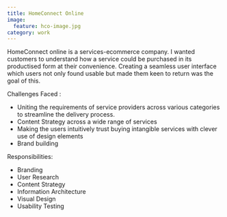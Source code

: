 ```yaml
---
title: HomeConnect Online 
image:
  feature: hco-image.jpg
category: work
---
```


HomeConnect online is a services-ecommerce company. I wanted customers to understand how a service could be purchased in its productised form at their convenience. Creating a seamless user interface which users not only found usable but made them keen to return was the goal of this.

Challenges Faced :
- Uniting the requirements of service providers across various categories to streamline the delivery process.
- Content Strategy across a wide range of services
- Making the users intuitively trust buying intangible services with clever use of design elements
- Brand building 

Responsibilities:
- Branding
- User Research
- Content Strategy
- Information Architecture
- Visual Design
- Usability Testing

